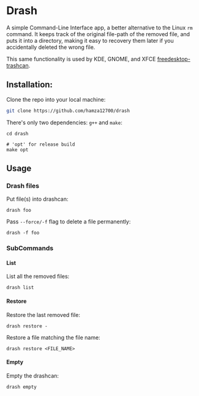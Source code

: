 # Drash

A simple Command-Line Interface app, a better alternative to the Linux `rm`
command. It keeps track of the original file-path of the removed file, and puts
it into a directory, making it easy to recovery them later if you accidentally
deleted the wrong file.

This same functionality is used by KDE, GNOME, and XFCE [freedesktop-trashcan](https://www.freedesktop.org/wiki/Specifications/trash-spec/).

## Installation:

Clone the repo into your local machine:
```bash
git clone https://github.com/hamza12700/drash
```

There's only two dependencies: `g++` and `make`:
```bsah
cd drash

# 'opt' for release build
make opt
```

## Usage

### Drash files

Put file(s) into drashcan:
```
drash foo
```

Pass `--force/-f` flag to delete a file permanently:
```
drash -f foo
```

### SubCommands

#### List

List all the removed files:
```
drash list
```

#### Restore

Restore the last removed file:
```
drash restore -
```

Restore a file matching the file name:
```
drash restore <FILE_NAME>
```

#### Empty

Empty the drashcan:
```
drash empty
```
